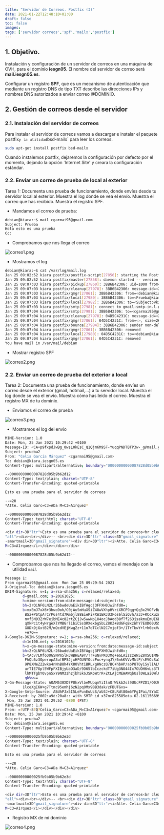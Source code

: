 ```yaml
---
title: "Servidor de Correos. Postfix (I)"
date: 2021-01-22T12:48:10+01:00
draft: false
toc: false
images:
tags: ['servidor correos','spf','mailx','postfix']
---
```



## 1. Objetivo.

Instalación y configuración de un servidor de correos en una máquina de OVH, para el dominio **iesgn05**. El nombre del servidor de correo será **mail.iesgn05.es**.

Configurar un registro **SPF**, que es un mecanismo de autenticación que mediante un registro DNS de tipo TXT describe las direcciones IPs y nombres DNS autorizados a enviar correo @DOMINIO. 

## 2. Gestión de correos desde el servidor

### 2.1. Instalación del servidor de correos

Para instalar el servidor de correos vamos a descargar e instalar el paquete `
`postfix` y la utilidad `bsd-mailx` para leer los correos.

```sh
sudo apt-get install postfix bsd-mailx
```

Cuando instalemos postfix, dejaremos la configuración por defecto por el momento, dejando la opción 'Internet Site' y creara la configuración estándar.


### 2.2. Enviar un correo de prueba de local al exterior

Tarea 1: Documenta una prueba de funcionamiento, donde envíes desde tu servidor local al exterior. Muestra el log donde se vea el envío. Muestra el correo que has recibido. Muestra el registro SPF.

* Mandamos el correo de prueba:

```sh
debian@kiara:~$ mail cgarmai95@gmail.com
Subject: Prueba
Hola esto es una prueba
Cc: 

```
* Comprobamos que nos llega el correo

![correo1.png](/images/ovh_correo/correo1.png)

*  Mostramos el log

```sh
debian@kiara:~$ cat /var/log/mail.log 
Jan 25 09:02:52 kiara postfix/postfix-script[27856]: starting the Postfix mail system
Jan 25 09:02:52 kiara postfix/master[27858]: daemon started -- version 3.4.14, configuration /etc/postfix
Jan 25 09:07:03 kiara postfix/pickup[27860]: 3BB6B42306: uid=1000 from=<debian>
Jan 25 09:07:03 kiara postfix/cleanup[27978]: 3BB6B42306: message-id=<20210125090703.3BB6B42306@kiara.iesgn05.es>
Jan 25 09:07:03 kiara postfix/qmgr[27861]: 3BB6B42306: from=<debian@kiara.iesgn05.es>, size=477, nrcpt=3 (queue active)
Jan 25 09:07:03 kiara postfix/local[27980]: 3BB6B42306: to=<Prueba@kiara.iesgn05.es>, orig_to=<Prueba>, relay=local, delay=0.04, delays=0.02/0.01/0/0.01, dsn=5.1.1, status=bounced (unknown user: "prueba")
Jan 25 09:07:03 kiara postfix/local[27982]: 3BB6B42306: to=<Subject:@kiara.iesgn05.es>, orig_to=<Subject:>, relay=local, delay=0.04, delays=0.02/0.02/0/0.01, dsn=5.1.1, status=bounced (unknown user: "subject:")
Jan 25 09:07:03 kiara postfix/smtp[27981]: connect to gmail-smtp-in.l.google.com[2a00:1450:400c:c0a::1a]:25: Network is unreachable
Jan 25 09:07:04 kiara postfix/smtp[27981]: 3BB6B42306: to=<cgarmai95@gmail.com>, relay=gmail-smtp-in.l.google.com[64.233.184.27]:25, delay=0.78, delays=0.02/0.01/0.34/0.42, dsn=2.0.0, status=sent (250 2.0.0 OK  1611565624 i9si3008047wrw.2 - gsmtp)
Jan 25 09:07:04 kiara postfix/cleanup[27978]: 04D5C4231C: message-id=<20210125090704.04D5C4231C@kiara.iesgn05.es>
Jan 25 09:07:04 kiara postfix/qmgr[27861]: 04D5C4231C: from=<>, size=2682, nrcpt=1 (queue active)
Jan 25 09:07:04 kiara postfix/bounce[27984]: 3BB6B42306: sender non-delivery notification: 04D5C4231C
Jan 25 09:07:04 kiara postfix/qmgr[27861]: 3BB6B42306: removed
Jan 25 09:07:04 kiara postfix/local[27980]: 04D5C4231C: to=<debian@kiara.iesgn05.es>, relay=local, delay=0.01, delays=0/0/0/0, dsn=2.0.0, status=sent (delivered to mailbox)
Jan 25 09:07:04 kiara postfix/qmgr[27861]: 04D5C4231C: removed
You have mail in /var/mail/debian

```

* Mostrar registro SPF

![correo2.png](/images/ohv_correo/correo2.png)

### 2.2. Enviar un correo de prueba del exterior a local

Tarea 2: Documenta una prueba de funcionamiento, donde envíes un correo desde el exterior (gmail, hotmail,…) a tu servidor local. Muestra el log donde se vea el envío. Muestra cómo has leído el correo. Muestra el registro MX de tu dominio.


* Enviamos el correo de prueba

![correo3.png](/images/ohv_correo/correo3.png)

* Mostramos el log del envio

```sh
MIME-Version: 1.0
Date: Mon, 25 Jan 2021 10:29:42 +0100
Message-ID: <CA+p9fxpdJwBg_0wsL0kEsC_Q1Qjm6M9SF-YuqqPNDTBTP3w-_g@mail.gmail.com>
Subject: prueba2
From: "Celia García Márquez" <cgarmai95@gmail.com>
To: debian@kiara.iesgn05.es
Content-Type: multipart/alternative; boundary="00000000000087828d05b9b62d12"

--00000000000087828d05b9b62d12
Content-Type: text/plain; charset="UTF-8"
Content-Transfer-Encoding: quoted-printable

Esto es una prueba para el servidor de correos

--=20
*Atte. Celia Garc=C3=ADa M=C3=A1rquez*

--00000000000087828d05b9b62d12
Content-Type: text/html; charset="UTF-8"
Content-Transfer-Encoding: quoted-printable

<div dir=3D"ltr">Esto es una prueba para el servidor de correos<br clear=3D=
"all"><div><br></div>-- <br><div dir=3D"ltr" class=3D"gmail_signature" data=
-smartmail=3D"gmail_signature"><div dir=3D"ltr"><i>Atte. Celia Garc=C3=ADa =
M=C3=A1rquez</i></div></div></div>

--00000000000087828d05b9b62d12--
```

* Comprobamos que nos ha llegado el correo, vemos el mendaje con la utilidad `mail`

```sh
Message 1:
From cgarmai95@gmail.com  Mon Jan 25 09:29:54 2021
X-Original-To: debian@kiara.iesgn05.es
DKIM-Signature: v=1; a=rsa-sha256; c=relaxed/relaxed;
        d=gmail.com; s=20161025;
        h=mime-version:from:date:message-id:subject:to;
        bh=2rQiNF6LN2Lr26bwdeUaEikIBfAgcj3FFXH0Jwihfd0=;
        b=mxEmJ7xX6+3hwa9oh/C0jAuSmHaXSiZ4UwVXhpHVriXRCF9qg+Qq3x2VOFvBgy2Ooe
         BSz+PStpArCrP6s4td7Rm6jl88EiePiFXW1ERJU3Fos6lSiQvh/a3J+RCcXuznQtn/Pk
         mvf5N93ZrW7ejbME4c82rtZCjJw5wwNp1U4ocJbAod38fTf263jsakmuEmUIKBo+S19S
         qXkPc1t4yHrgeXlYMBGrlibiCSsQRXexbgSbLZ8KZ+BdGFqBxzWhY7EUD60USSJjw+j7
         GUDk9jGxtB2M/mQcdVEjKwgZz+11n7oTCclN2C7mjof3+/1TrTbwY+l+h0exVa+0EC8O
         +e7Q==
X-Google-DKIM-Signature: v=1; a=rsa-sha256; c=relaxed/relaxed;
        d=1e100.net; s=20161025;
        h=x-gm-message-state:mime-version:from:date:message-id:subject:to;
        bh=2rQiNF6LN2Lr26bwdeUaEikIBfAgcj3FFXH0Jwihfd0=;
        b=tAcv7LMfoO0GSNPm5lHJWBHEA9Y/Tr+uNvPKO3Mq+eGLAizzzeN5Z8XSUIMNcJQgIA
         FhQL6z3OperopA3ufBP5JjxHFGUNYOczPuc+ynqJY/6nkKVVvMktP/sEVOzSa3lTlu/A
         9P8XMeZ22wko4nNnB8h4YX80VhtiBRL/gHNczQ7BC+hbAP/abP8TOyiSyliALVhZHAmK
         urTIE7Opl5WFpFXIBjyUaO3aD/9D65lbIczckdT7iUg3NO44Ix7OUOH6vLs3TPuvVTk3
         lhMTTgbY0vpn5xY9NM3zhzjbhSk6JSKoWtrR+ZtLAjCMEWAWqbUsl0WLai0WlGOo2he0
         qkVw==
X-Gm-Message-State: AOAM530XD7PUhxVlbeMUpqmYiIlmOrWikb2sl9UUcFPZD1/O0JGQecc1
        1lceXgI6W+g7Ttmc95emhj6zN2pq0Mx9BB3dak/zFBUTGvs=
X-Google-Smtp-Source: ABdhPJx5I5LePunEuUcS/aU4J+C8LRdt80m6YPgIPai/SYaXIZaL3YrJTLk24gmMDM39Z5kaI6bYTp4clDMwry5+Clg=
X-Received: by 2002:a9d:20a8:: with SMTP id x37mr825585ota.62.1611566992979;
 Mon, 25 Jan 2021 01:29:52 -0800 (PST)
MIME-Version: 1.0
From: =?UTF-8?Q?Celia_Garc=C3=ADa_M=C3=A1rquez?= <cgarmai95@gmail.com>
Date: Mon, 25 Jan 2021 10:29:42 +0100
Subject: prueba2
To: debian@kiara.iesgn05.es
Content-Type: multipart/alternative; boundary="00000000000025fb9b05b9b62e3d"

--00000000000025fb9b05b9b62e3d
Content-Type: text/plain; charset="UTF-8"
Content-Transfer-Encoding: quoted-printable

Esto es una prueba para el servidor de correos

--=20
*Atte. Celia Garc=C3=ADa M=C3=A1rquez*

--00000000000025fb9b05b9b62e3d
Content-Type: text/html; charset="UTF-8"
Content-Transfer-Encoding: quoted-printable

<div dir=3D"ltr">Esto es una prueba para el servidor de correos<br clear=3D=
"all"><div><br></div>-- <br><div dir=3D"ltr" class=3D"gmail_signature" data=
-smartmail=3D"gmail_signature"><div dir=3D"ltr"><i>Atte. Celia Garc=C3=ADa =
M=C3=A1rquez</i></div></div></div>


```

* Registro MX de mi dominio

![correo4.png](/images/ovh_correo/correo4.png)